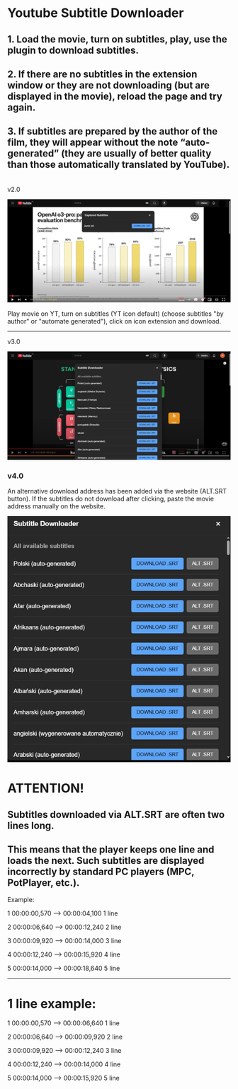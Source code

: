 # Youtube Subtitle Downloader

## 1. Load the movie, turn on subtitles, play, use the plugin to download subtitles.
## 2. If there are no subtitles in the extension window or they are not downloading (but are displayed in the movie), reload the page and try again.
## 3. If subtitles are prepared by the author of the film, they will appear without the note “auto-generated” (they are usually of better quality than those automatically translated by YouTube).
<br>
v2.0

![YoutubeSubtitleDownloader2.0.png](images/YoutubeSubtitleDownloader2.0.png)

Play movie on YT, turn on subtitles (YT icon default) (choose subtitles "by author" or "automate generated"), click on icon extension and download.
***
v3.0

![v3](images/v3.png)

### v4.0
An alternative download address has been added via the website (ALT.SRT button).
If the subtitles do not download after clicking, paste the movie address manually on the website.

![v4](images/v4.png)

# ATTENTION!
## Subtitles downloaded via ALT.SRT are often two lines long.
## This means that the player keeps one line and loads the next. Such subtitles are displayed incorrectly by standard PC players (MPC, PotPlayer, etc.).

Example:

1
00:00:00,570 --> 00:00:04,100
1 line

2
00:00:06,640 --> 00:00:12,240
2 line

3
00:00:09,920 --> 00:00:14,000
3 line

4
00:00:12,240 --> 00:00:15,920
4 line 

5
00:00:14,000 --> 00:00:18,640
5 line

***
#  1 line example:
1
00:00:00,570 --> 00:00:06,640
1 line

2
00:00:06,640 --> 00:00:09,920
2 line

3
00:00:09,920 --> 00:00:12,240
3 line

4
00:00:12,240 --> 00:00:14,000
4 line

5
00:00:14,000 --> 00:00:15,920
5 line
